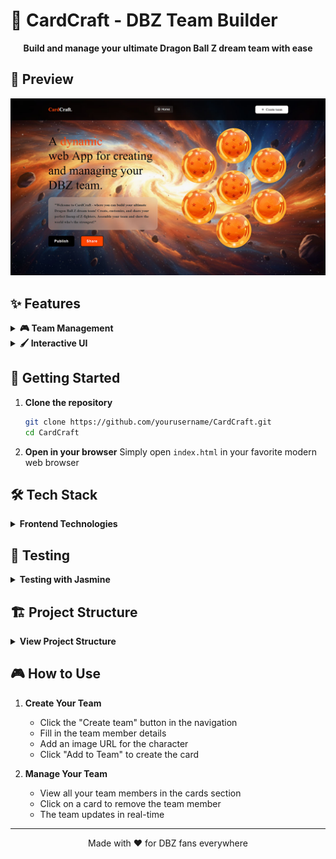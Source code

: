 # 🐉 CardCraft - DBZ Team Builder

<div align="center">
  <p>
    <strong>Build and manage your ultimate Dragon Ball Z dream team with ease</strong>
  </p>
</div>

## 📸 Preview

![Screenshot of the application](Assets/1.jpg)

## ✨ Features

<details>
  <summary><strong>🎮 Team Management</strong></summary>

- Create and customize your DBZ dream team
- Add team members with custom details and images
- Interactive team member cards with hover effects
</details>

<details>
  <summary><strong>🖌️ Interactive UI</strong></summary>

- Modern, clean interface with smooth animations
- Intuitive card-based design for team members
- Dynamic form for adding new team members
- Real-time updates to your team composition
</details>

## 🚀 Getting Started

1. **Clone the repository**

   ```bash
   git clone https://github.com/yourusername/CardCraft.git
   cd CardCraft
   ```

2. **Open in your browser**
   Simply open `index.html` in your favorite modern web browser

## 🛠️ Tech Stack

<details>
  <summary><strong>Frontend Technologies</strong></summary>

- **HTML5** - Semantic markup for structure
- **CSS3** - Modern styling with Flexbox/Grid
- **JavaScript (ES6+)** - For interactive functionality
- **Boxicons** - For beautiful icons
- **No Dependencies** - Lightweight and fast loading
</details>

## 🧪 Testing

<details>
  <summary><strong>Testing with Jasmine</strong></summary>

CardCraft uses Jasmine for unit testing to ensure core functionality works as expected.

- Just for personal learning purposes

</details>

## 🏗️ Project Structure

<details>
  <summary><strong>View Project Structure</strong></summary>

```text
CardCraft/
├── 📁 Assets/
│   ├── 📷 1.jpg
│   ├── 📷 3.png
│   ├── 📷 balls.png
│   ├── 📷 css.png
│   ├── 📷 gohan1.jpg
│   ├── 📷 html.png
│   └── 📷 js.png
│
├── 📁 scripts/
│   └── 📄 index.js
│
├── 📁 spec/
│   ├── 📁 support/
│   │   ├── jasmine-browser.mjs
│   │   └── jasmine.json
│   └── 📁 tests/
│       ├── prueba.spec.js
│       └── 📁 spec/
│           └── 📁 support/
│
├── 📁 styles/
│   ├── 📄 reset.css
│   └── 📄 styles.css
│
├── 📄 index.html
├── 📄 README.md
└── 📄 package.json
```

</details>

## 🎮 How to Use

1. **Create Your Team**

   - Click the "Create team" button in the navigation
   - Fill in the team member details
   - Add an image URL for the character
   - Click "Add to Team" to create the card

2. **Manage Your Team**

   - View all your team members in the cards section
   - Click on a card to remove the team member
   - The team updates in real-time

---

<div align="center">
  Made with ❤️ for DBZ fans everywhere
</div>
